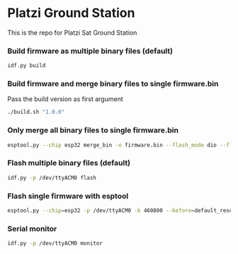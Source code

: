 # Platzi Ground Station
This is the repo for Platzi Sat Ground Station

### Build firmware as multiple binary files (default)
```sh
idf.py build
```

### Build firmware and merge binary files to single firmware.bin
Pass the build version as first argument
```sh
./build.sh "1.0.0"
```

### Only merge all binary files to single firmware.bin
```sh
esptool.py --chip esp32 merge_bin -o firmware.bin --flash_mode dio --flash_freq 40m --flash_size 4MB 0x1000 build/bootloader/bootloader.bin 0x8000 build/partition_table/partition-table.bin 0xd000 build/ota_data_initial.bin  0x10000 build/ground-station.bin
```

### Flash multiple binary files (default)
```sh
idf.py -p /dev/ttyACM0 flash
```

### Flash single firmware with esptool
```sh
esptool.py --chip=esp32 -p /dev/ttyACM0 -b 460800 --before=default_reset --after=hard_reset write_flash --flash_mode dio --flash_freq 40m --flash_size 4MB 0x0 firmware.bin
```


### Serial monitor
```sh
idf.py -p /dev/ttyACM0 monitor
```
